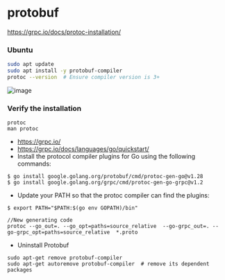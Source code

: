 # protobuf

https://grpc.io/docs/protoc-installation/
### Ubuntu

```bash
sudo apt update
sudo apt install -y protobuf-compiler
protoc --version  # Ensure compiler version is 3+
```
![image](https://github.com/ahmed82/hyperledger-fabric-Notes/assets/9446035/b6096e53-6638-4550-9625-3a1565b34ee7)

### Verify the installation
```
protoc
man protoc
```

* https://grpc.io/
* https://grpc.io/docs/languages/go/quickstart/
* Install the protocol compiler plugins for Go using the following commands:
```
$ go install google.golang.org/protobuf/cmd/protoc-gen-go@v1.28
$ go install google.golang.org/grpc/cmd/protoc-gen-go-grpc@v1.2
```
* Update your PATH so that the protoc compiler can find the plugins:

```
$ export PATH="$PATH:$(go env GOPATH)/bin"
```


```
//New generating code
protoc --go_out=. --go_opt=paths=source_relative  --go-grpc_out=. --go-grpc_opt=paths=source_relative  *.proto
```

* Uninstall Protobuf 
```
sudo apt-get remove protobuf-compiler
sudo apt-get autoremove protobuf-compiler  # remove its dependent packages
```
